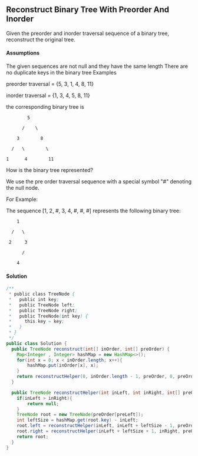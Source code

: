 ## Reconstruct Binary Tree With Preorder And Inorder
Given the preorder and inorder traversal sequence of a binary tree, reconstruct the original tree.

#### Assumptions

The given sequences are not null and they have the same length
There are no duplicate keys in the binary tree
Examples

preorder traversal = {5, 3, 1, 4, 8, 11}

inorder traversal = {1, 3, 4, 5, 8, 11}

the corresponding binary tree is

            5
    
          /    \
    
        3        8
    
      /   \        \
    
    1      4        11

How is the binary tree represented?

We use the pre order traversal sequence with a special symbol "#" denoting the null node.

For Example:

The sequence [1, 2, #, 3, 4, #, #, #] represents the following binary tree:

        1
    
      /   \
    
     2     3
    
          /
    
        4
        
        
#### Solution

```java
/**
 * public class TreeNode {
 *   public int key;
 *   public TreeNode left;
 *   public TreeNode right;
 *   public TreeNode(int key) {
 *     this.key = key;
 *   }
 * }
 */
public class Solution {
  public TreeNode reconstruct(int[] inOrder, int[] preOrder) {
    Map<Integer , Integer> hashMap = new HashMap<>();
    for(int x = 0; x < inOrder.length; x++){
    	hashMap.put(inOrder[x], x);
    }
    return reconstructHelper(0, inOrder.length - 1, preOrder, 0, preOrder.length - 1, hashMap);
  }

  public TreeNode reconstructHelper(int inLeft, int inRight, int[] preOrder, int preLeft, int preRight, Map<Integer, Integer> hashMap){
  	if(inLeft > inRight){
  		return null;
  	}
  	TreeNode root = new TreeNode(preOrder[preLeft]);
  	int leftSize = hashMap.get(root.key) - inLeft;
  	root.left = reconstructHelper(inLeft, inLeft + leftSize - 1, preOrder, preLeft + 1, preLeft + leftSize, hashMap);
  	root.right = reconstructHelper(inLeft + leftSize + 1, inRight, preOrder, preLeft + leftSize + 1, preRight, hashMap);
  	return root;
  }
}

```




